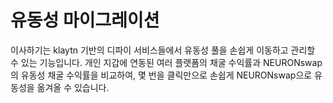 # 유동성 마이그레이션

이사하기는 klaytn 기반의 디파이 서비스들에서 유동성 풀을 손쉽게 이동하고 관리할 수 있는 기능입니다. 개인 지갑에 연동된 여러 플랫폼의 채굴 수익률과 NEURONswap의 유동성 채굴 수익률을 비교하여, 몇 번을 클릭만으로 손쉽게 NEURONswap으로 유동성을 옮겨올 수 있습니다.
